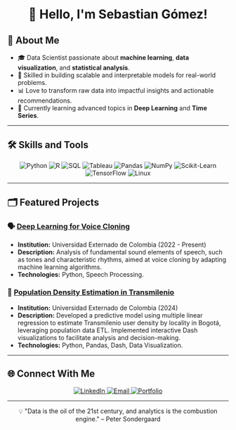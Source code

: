 <h1 align="center">👋 Hello, I'm Sebastian Gómez!</h1>

## 🚀 About Me

- 🎓 Data Scientist passionate about **machine learning**, **data visualization**, and **statistical analysis**.
- 🌟 Skilled in building scalable and interpretable models for real-world problems.
- 📊 Love to transform raw data into impactful insights and actionable recommendations.
- 🌱 Currently learning advanced topics in **Deep Learning** and **Time Series**.

---

## 🛠️ Skills and Tools

<div align="center">
  <img src="https://img.shields.io/badge/Python-3670A0?style=for-the-badge&logo=python&logoColor=ffdd54" alt="Python" />
  <img src="https://img.shields.io/badge/R-276DC3?style=for-the-badge&logo=r&logoColor=white" alt="R" />
  <img src="https://img.shields.io/badge/SQL-025E8C?style=for-the-badge&logo=amazon-dynamodb&logoColor=white" alt="SQL" />
  <img src="https://img.shields.io/badge/Tableau-E97627?style=for-the-badge&logo=tableau&logoColor=white" alt="Tableau" />
  <img src="https://img.shields.io/badge/Pandas-150458?style=for-the-badge&logo=pandas&logoColor=white" alt="Pandas" />
  <img src="https://img.shields.io/badge/NumPy-013243?style=for-the-badge&logo=numpy&logoColor=white" alt="NumPy" />
  <img src="https://img.shields.io/badge/Scikit--Learn-F7931E?style=for-the-badge&logo=scikit-learn&logoColor=white" alt="Scikit-Learn" />
  <img src="https://img.shields.io/badge/TensorFlow-FF6F00?style=for-the-badge&logo=tensorflow&logoColor=white" alt="TensorFlow" />
  <img src="https://img.shields.io/badge/Linux-FCC624?style=for-the-badge&logo=linux&logoColor=black" alt="Linux" />
</div>

---

## 🗂️ Featured Projects

### 🗣️ [Deep Learning for Voice Cloning](#)
- **Institution:** Universidad Externado de Colombia (2022 - Present)
- **Description:** Analysis of fundamental sound elements of speech, such as tones and characteristic rhythms, aimed at voice cloning by adapting machine learning algorithms.
- **Technologies:** Python, Speech Processing.

### 🚎 [Population Density Estimation in Transmilenio](#)
- **Institution:** Universidad Externado de Colombia (2024)
- **Description:** Developed a predictive model using multiple linear regression to estimate Transmilenio user density by locality in Bogotá, leveraging population data ETL. Implemented interactive Dash visualizations to facilitate analysis and decision-making.
- **Technologies:** Python, Pandas, Dash, Data Visualization.
---

## 🌐 Connect With Me

<div align="center">
  <a href="https://www.linkedin.com/in/sesebastian-gomez-uec/" target="_blank">
    <img src="https://img.shields.io/badge/LinkedIn-0A66C2?style=for-the-badge&logo=linkedin&logoColor=white" alt="LinkedIn" />
  </a>
  <a href="mailto:grsebas04@gmail.com" target="_blank">
    <img src="https://img.shields.io/badge/Email-EA4335?style=for-the-badge&logo=gmail&logoColor=white" alt="Email" />
  </a>
  <a href="https://lissebas.github.io/Portfolio/" target="_blank">
    <img src="https://img.shields.io/badge/Portfolio-181717?style=for-the-badge&logo=githubpages&logoColor=white" alt="Portfolio" />
  </a>
</div>

---

<p align="center">💡 "Data is the oil of the 21st century, and analytics is the combustion engine." – Peter Sondergaard</p>
